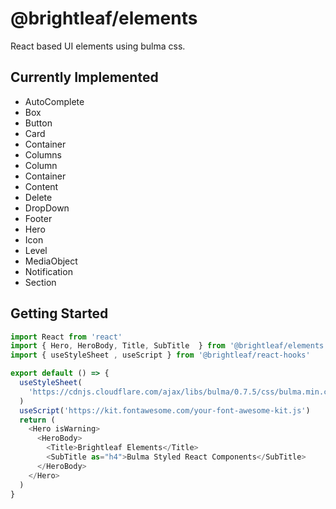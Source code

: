 # @brightleaf/elements

React based UI elements using bulma css.

## Currently Implemented

* AutoComplete
* Box
* Button
* Card
* Container
* Columns
* Column
* Container
* Content
* Delete
* DropDown
* Footer
* Hero
* Icon
* Level
* MediaObject
* Notification
* Section

## Getting Started

```javascript
import React from 'react'
import { Hero, HeroBody, Title, SubTitle  } from '@brightleaf/elements'
import { useStyleSheet , useScript } from '@brightleaf/react-hooks'

export default () => {
  useStyleSheet(
    'https://cdnjs.cloudflare.com/ajax/libs/bulma/0.7.5/css/bulma.min.css'
  )
  useScript('https://kit.fontawesome.com/your-font-awesome-kit.js')
  return (
    <Hero isWarning>
      <HeroBody>
        <Title>Brightleaf Elements</Title>
        <SubTitle as="h4">Bulma Styled React Components</SubTitle>
      </HeroBody>
    </Hero>
  )
}
```